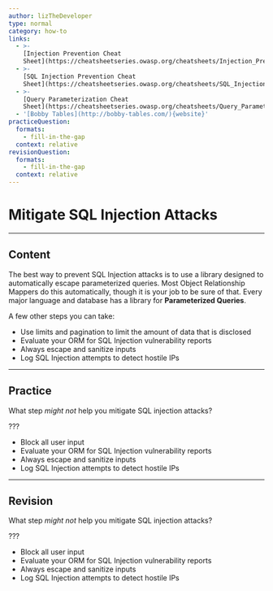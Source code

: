 ```yaml
---
author: lizTheDeveloper
type: normal
category: how-to
links:
  - >-
    [Injection Prevention Cheat
    Sheet](https://cheatsheetseries.owasp.org/cheatsheets/Injection_Prevention_Cheat_Sheet.html){website}
  - >-
    [SQL Injection Prevention Cheat
    Sheet](https://cheatsheetseries.owasp.org/cheatsheets/SQL_Injection_Prevention_Cheat_Sheet.html){website}
  - >-
    [Query Parameterization Cheat
    Sheet](https://cheatsheetseries.owasp.org/cheatsheets/Query_Parameterization_Cheat_Sheet.html){website}
  - '[Bobby Tables](http://bobby-tables.com/){website}'
practiceQuestion:
  formats:
    - fill-in-the-gap
  context: relative
revisionQuestion:
  formats:
    - fill-in-the-gap
  context: relative
---
```


# Mitigate SQL Injection Attacks


---

## Content

The best way to prevent SQL Injection attacks is to use a library designed to automatically escape parameterized queries. Most Object Relationship Mappers do this automatically, though it is your job to be sure of that. Every major language and database has a library for **Parameterized Queries**.

A few other steps you can take:

- Use limits and pagination to limit the amount of data that is disclosed
- Evaluate your ORM for SQL Injection vulnerability reports
- Always escape and sanitize inputs
- Log SQL Injection attempts to detect hostile IPs


---

## Practice

What step *might not* help you mitigate SQL injection attacks?

???

- Block all user input
- Evaluate your ORM for SQL Injection vulnerability reports
- Always escape and sanitize inputs
- Log SQL Injection attempts to detect hostile IPs


---

## Revision

What step *might not* help you mitigate SQL injection attacks?

???

- Block all user input
- Evaluate your ORM for SQL Injection vulnerability reports
- Always escape and sanitize inputs
- Log SQL Injection attempts to detect hostile IPs
